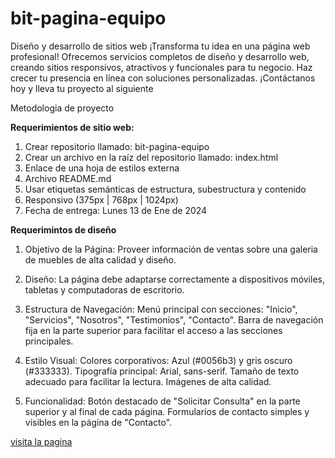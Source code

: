 # bit-pagina-equipo
Diseño y desarrollo de sitios web
¡Transforma tu idea en una página web profesional! Ofrecemos servicios completos de diseño y desarrollo web, creando sitios responsivos, atractivos y funcionales para tu negocio. Haz crecer tu presencia en línea con soluciones personalizadas. ¡Contáctanos hoy y lleva tu proyecto al siguiente

Metodologia de proyecto

**Requerimientos de sitio web:**

1. Crear repositorio llamado: bit-pagina-equipo
2. Crear un archivo en la raíz del repositorio llamado: index.html
3. Enlace de una hoja de estilos externa
4. Archivo README.md
5. Usar etiquetas semánticas de estructura, subestructura y contenido
6. Responsivo (375px | 768px | 1024px)
7. Fecha de entrega: Lunes 13 de Ene de 2024

**Requerimintos de diseño**

1. Objetivo de la Página:
   Proveer información de ventas sobre una galeria de muebles de alta calidad y diseño.

2. Diseño:
   La página debe adaptarse correctamente a dispositivos móviles, tabletas y computadoras de escritorio.

3. Estructura de Navegación:
   Menú principal con secciones: "Inicio", "Servicios", "Nosotros", "Testimonios", "Contacto".
   Barra de navegación fija en la parte superior para facilitar el acceso a las secciones principales.

4. Estilo Visual:
   Colores corporativos: Azul (#0056b3) y gris oscuro (#333333).
   Tipografía principal: Arial, sans-serif. Tamaño de texto adecuado para facilitar la lectura.
   Imágenes de alta calidad.

5. Funcionalidad:
   Botón destacado de "Solicitar Consulta" en la parte superior y al final de cada página.
   Formularios de contacto simples y visibles en la página de "Contacto".

[visita la pagina](https://valerestan.github.io/bit-pagina-equipo/)
